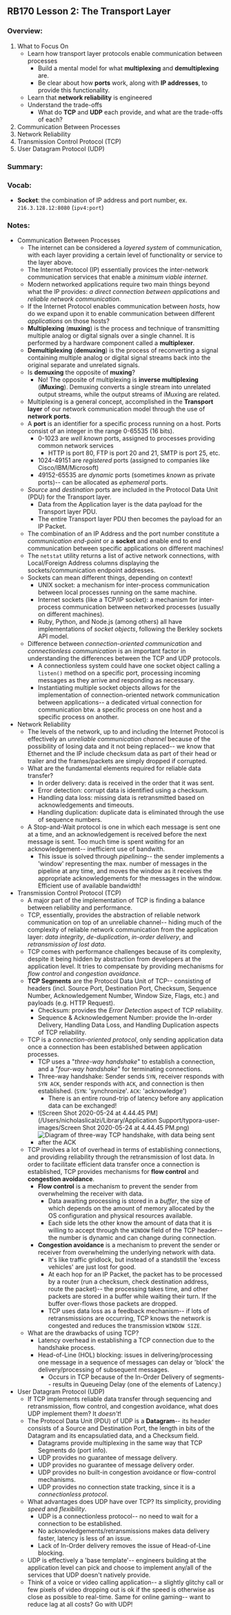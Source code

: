 ## RB170 Lesson 2: The Transport Layer

### Overview:

1. What to Focus On
   * Learn how transport layer protocols enable communication between processes
     * Build a mental model for what **multiplexing** and **demultiplexing** are.
     * Be clear about how **ports** work, along with **IP addresses**, to provide this functionality.
   * Learn that **network reliability** is engineered
   * Understand the trade-offs
     * What do **TCP** and **UDP** each provide, and what are the trade-offs of each?
2. Communication Between Processes
3. Network Reliability
4. Transmission Control Protocol (TCP)
5. User Datagram Protocol (UDP)



### Summary:



### Vocab:

* **Socket**: the combination of IP address and port number, ex. `216.3.128.12:8080` (`ipv4:port`)

### Notes:

* Communication Between Processes
  * The internet can be considered a *layered system* of communication, with each layer providing a certain level of functionality or service to the layer above.
  * The Internet Protocol (IP) essentially provices the inter-network communication services that enable a *minimum viable internet*.
  * Modern networked applications require two main things beyond what the IP provides: *a direct connection between applications* and *reliable network communication*.
  * If the Internet Protocol enables communication between *hosts*, how do we expand upon it to enable communication between different *applications* on those hosts?
  * **Multiplexing** (**muxing**) is the process and technique of transmitting multiple analog or digital signals over a single channel. It is performed by a hardware component called a **multiplexer**.
  * **Demultiplexing** (**demuxing**) is the process of reconverting a signal containing multiple analog or digital signal streams back into the original separate and unrelated signals.
  * Is **demuxing** the opposite of **muxing**?
    * No! The opposite of multiplexing is **inverse multiplexing** (**iMuxing**). Demuxing converts a single stream into unrelated output streams, while the output streams of iMuxing are related.
  * Multiplexing is a general concept, accomplished in the **Transport layer** of our network communication model through the use of **network ports**.
  * A **port** is an identifier for a specific process running on a host. Ports consist of an integer in the range 0-65535 (16 bits).
    * 0-1023 are *well known* ports, assigned to processes providing common network services
      * HTTP is port 80, FTP is port 20 and 21, SMTP is port 25, etc.
    * 1024-49151 are *registered* ports (assigned to companies like Cisco/IBM/Microsoft)
    * 49152-65535 are *dynamic* ports (sometimes *known* as private ports)-- can be allocated as *ephemeral* ports.
  * *Source* and *destination* ports are included in the Protocol Data Unit (PDU) for the Transport layer.
    * Data from the Application layer is the data payload for the Transport layer PDU.
    * The entire Transport layer PDU then becomes the payload for an IP Packet.
  * The combination of an IP Address and the port number constitute a *communication end-point* or a **socket** and enable end to end communication between specific applications on different machines!
  * The `netstat` utility returns a list of active network connections, with Local/Foreign Address columns displaying the sockets/communication endpoint addresses.
  * Sockets can mean different things, depending on context!
    * UNIX socket: a mechanism for inter-process communication between local processes running on the same machine.
    * Internet sockets (like a TCP/IP socket): a mechanism for inter-process communication between networked processes (usually on different machines).
    * Ruby, Python, and Node.js (among others) all have implementations of *socket objects*, following the Berkley sockets API model.
  * Difference between *connection-oriented communication* and *connectionless communication* is an important factor in understanding the differences between the TCP and UDP protocols.
    * A connectionless system could have one socket object calling a `listen()` method on a specific port, processing incoming messages as they arrive and responding as necessary.
    * Instantiating multiple socket objects allows for the implementation of connection-oriented network communication between applications-- a dedicated virtual connection for communication btw. a specific process on one host and a specific process on another.
* Network Reliability
  * The levels of the network, up to and including the Internet Protocol is effectively an *unreliable communication channel* because of the possibility of losing data and it not being replaced-- we know that Ethernet and the IP include checksum data as part of their head or trailer and the frames/packets are simply dropped if corrupted.
  * What are the fundamental elements required for reliable data transfer?
    * In order delivery: data is received in the order that it was sent.
    * Error detection: corrupt data is identified using a checksum.
    * Handling data loss: missing data is retransmitted based on acknowledgements and timeouts.
    * Handling duplication: duplicate data is eliminated through the use of sequence numbers.
  * A Stop-and-Wait protocol is one in which each message is sent one at a time, and an acknowledgement is received before the next message is sent. Too much time is spent *wait*ing for an acknowledgement-- inefficient use of bandwith.
    * This issue is solved through *pipelining*-- the sender implements a 'window' representing the max. number of messages in the pipeline at any time, and moves the window as it receives the appropriate acknowledgements for the messages in the window. Efficient use of available bandwidth!
* Transmission Control Protocol (TCP)
  * A major part of the implementation of TCP is finding a balance between reliability and performance.
  * TCP, essentially, provides the abstraction of reliable network communication on top of an unreliable channel-- hiding much of the complexity of reliable network communication from the application layer: *data integrity*, *de-duplication*, *in-order delivery*, and *retransmission of lost data*.
  * TCP comes with performance challenges because of its complexity, despite it being hidden by abstraction from developers at the application level. It tries to compensate by providing mechanisms for *flow control* and *congestion avoidance*.
  * **TCP Segments** are the Protocol Data Unit of TCP-- consisting of headers (incl. Source Port, Destination Port, Checksum, Sequence Number, Acknowledgement Number, Window Size, Flags, etc.) and payloads (e.g. HTTP Request).
    * Checksum: provides the *Error Detection* aspect of TCP reliability.
    * Sequence & Acknowledgement Number: provide the In-order Delivery, Handling Data Loss, and Handling Duplication aspects of TCP reliability.
  * TCP is a *connection-oriented protocol*, only sending application data once a connection has been established between application processes.
    * TCP uses a "*three-way handshake*" to establish a connection, and a "*four-way handshake*" for terminating connections.
    * Three-way handshake: Sender sends `SYN`, receiver responds with `SYN ACK`, sender responds with `ACK`, and connection is then established. (`SYN`: 'synchronize'. `ACK`: 'acknowledge')
      * There is an entire round-trip of latency before any application data can be exchanged!
    * ![Screen Shot 2020-05-24 at 4.44.45 PM](/Users/nicholaslicalzi/Library/Application Support/typora-user-images/Screen Shot 2020-05-24 at 4.44.45 PM.png)
    * ![Diagram of three-way TCP handshake, with data being sent after the ACK](https://da77jsbdz4r05.cloudfront.net/images/ls170/transport-tcp-thre-way-handshake-data-delay.png)
  * TCP involves a lot of overhead in terms of establishing connections, and providing reliability through the retransmission of lost data. In order to facilitate efficient data transfer once a connection is established, TCP provides mechanisms for **flow control** and **congestion avoidance**.
    * **Flow control** is a mechanism to prevent the sender from overwhelming the receiver with data.
      * Data awaiting processing is stored in a *buffer*, the size of which depends on the amount of memory allocated by the OS configuration and physical resources available.
      * Each side lets the other know the amount of data that it is willing to accept through the `WINDOW` field of the TCP header-- the number is dynamic and can change during connection.
    * **Congestion avoidance** is a mechanism to prevent the sender or receiver from overwhelming the underlying network with data.
      * It's like traffic gridlock, but instead of a standstill the 'excess vehicles' are just lost for good.
      * At each hop for an IP Packet, the packet has to be processed by a router (run a checksum, check destination address, route the packet)-- the processing takes time, and other packets are stored in a buffer while waiting their turn. If the buffer over-flows those packets are dropped.
      * TCP uses data loss as a feedback mechanism-- if lots of retransmissions are occurring, TCP knows the network is congested and reduces the transmission `WINDOW SIZE`.
  * What are the drawbacks of using TCP? 
    * Latency overhead in establishing a TCP connection due to the handshake process.
    * Head-of-Line (HOL) blocking: issues in delivering/processing one message in a sequence of messages can delay or 'block' the delivery/processing of subsequent messages.
      * Occurs in TCP because of the In-Order Delivery of segments-- results in Queueing Delay (one of the elements of Latency.)
* User Datagram Protocol (UDP)
  * If TCP implements reliable data transfer through sequencing and retransmission, flow control, and congestion avoidance, what does UDP implement them? It *doesn't*!
  * The Protocol Data Unit (PDU) of UDP is a **Datagram**-- its header consists of a Source and Destination Port, the length in bits of the Datagram and its encapsulatied data, and a Checksum field.
    * Datagrams provide multiplexing in the same way that TCP Segments do (port info).
    * UDP provides no guarantee of message delivery.
    * UDP provides no guarantee of message delivery order.
    * UDP provides no built-in congestion avoidance or flow-control mechanisms.
    * UDP provides no connection state tracking, since it is a *connectionless protocol*.
  * What advantages does UDP have over TCP? Its simplicity, providing *speed* and *flexibility*.
    * UDP is a connectionless protocol-- no need to wait for a connection to be established.
    * No acknowledgements/retransmissions makes data delivery faster, latency is less of an issue.
    * Lack of In-Order delivery removes the issue of Head-of-Line blocking.
  * UDP is effectively a 'base template'-- engineers building at the application level can pick and choose to implement any/all of the services that UDP doesn't natively provide.
  * Think of a voice or video calling application-- a slightly glitchy call or few pixels of video dropping out is ok if the speed is otherwise as close as possible to real-time. Same for online gaming-- want to reduce lag at all costs? Go with UDP!